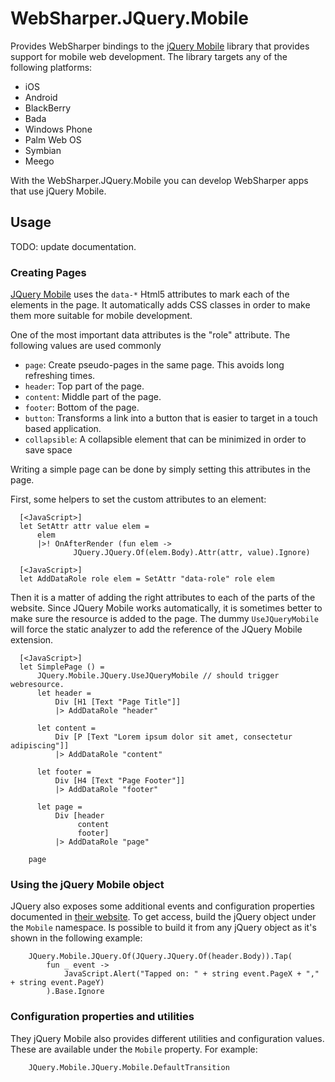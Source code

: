 # WebSharper.JQuery.Mobile

Provides WebSharper bindings to the [jQuery
Mobile](http://jquerymobile.com) library that provides support for
mobile web development.  The library targets any of the following
platforms:

  * iOS
  * Android
  * BlackBerry
  * Bada
  * Windows Phone
  * Palm Web OS
  * Symbian
  * Meego

With the WebSharper.JQuery.Mobile you can develop WebSharper apps that
use jQuery Mobile.

## Usage

TODO: update documentation.

### Creating Pages

[JQuery Mobile](http://jquerymobile.com) uses the `data-*` Html5
attributes to mark each of the elements in the page.  It automatically
adds CSS classes in order to make them more suitable for mobile
development.

One of the most important data attributes is the "role" attribute. The
following values are used commonly

  * `page`: Create pseudo-pages in the same page. This avoids 
    long refreshing times.
  * `header`: Top part of the page.
  * `content`: Middle part of the page.
  * `footer`: Bottom of the page.
  * `button`: Transforms a link into a button that is easier to target in a 
    touch based application.
  * `collapsible`: A collapsible element that can be minimized in order to 
    save space
  
Writing a simple page can be done by simply setting this attributes in
the page.

First, some helpers to set the custom attributes to an element:

      [<JavaScript>]
      let SetAttr attr value elem =
          elem
          |>! OnAfterRender (fun elem ->
                  JQuery.JQuery.Of(elem.Body).Attr(attr, value).Ignore)

      [<JavaScript>]
      let AddDataRole role elem = SetAttr "data-role" role elem
        
Then it is a matter of adding the right attributes to each of the
parts of the website. Since JQuery Mobile works automatically, it is
sometimes better to make sure the resource is added to the page. The
dummy `UseJQueryMobile` will force the static analyzer to add the
reference of the JQuery Mobile extension.

      [<JavaScript>]
      let SimplePage () = 
          JQuery.Mobile.JQuery.UseJQueryMobile // should trigger webresource.
          let header =
              Div [H1 [Text "Page Title"]]
              |> AddDataRole "header"

          let content =
              Div [P [Text "Lorem ipsum dolor sit amet, consectetur adipiscing"]]
              |> AddDataRole "content"

          let footer =
              Div [H4 [Text "Page Footer"]]
              |> AddDataRole "footer"

          let page = 
              Div [header
                   content
                   footer]
              |> AddDataRole "page"

        page    

### Using the jQuery Mobile object

JQuery also exposes some additional events and configuration
properties documented in [their
website](http://jquerymobile.com/demos/1.0a2). To get access, build
the jQuery object under the `Mobile` namespace. Is possible to build
it from any jQuery object as it's shown in the following example:

        JQuery.Mobile.JQuery.Of(JQuery.JQuery.Of(header.Body)).Tap(
            fun _ event -> 
                JavaScript.Alert("Tapped on: " + string event.PageX + "," + string event.PageY)
            ).Base.Ignore

### Configuration properties and utilities

They jQuery Mobile also provides different utilities and configuration
values. These are available under the `Mobile` property. For example:

        JQuery.Mobile.JQuery.Mobile.DefaultTransition

